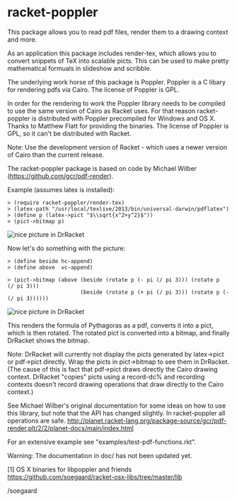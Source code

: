 racket-poppler
==============

This package allows you to read pdf files, render them to
a drawing context and more.

As an application this package includes render-tex, which
allows you to convert snippets of TeX into scalable picts.
This can be used to make pretty mathematical formuals
in slideshow and scribble.

The underlying work horse of this package is Poppler.
Poppler is a C libary for rendering pdfs via Cairo.
The license of Poppler is GPL.

In order for the rendering to work the Poppler library needs
to be compiled to use the same version of Cairo as Racket uses.
For that reason racket-poppler is distributed with Poppler 
precompiled for Windows and OS X. Thanks to Matthew Flatt for 
providing the binaries. The license of Poppler is GPL,
so it can't be distributed with Racket.

Note:  Use the development version of Racket - which uses a newer
       version of Cairo than the current release.

The racket-poppler package is based on code by Michael Wilber 
(https://github.com/gcr/pdf-render).

Example (assumes latex is installed):

    > (require racket-poppler/render-tex)
    > (latex-path "/usr/local/texlive/2013/bin/universal-darwin/pdflatex")
    > (define p (latex->pict "$\\sqrt{x^2+y^2}$"))
    > (pict->bitmap p)

![nice picture in DrRacket](http://i.imgur.com/HiHFAQ1.png)

Now let's do something with the picture:

    > (define beside hc-append)
    > (define above  vc-append)

    > (pict->bitmap (above (beside (rotate p (- pi (/ pi 3))) (rotate p    (/ pi 3)))
                           (beside (rotate p (+ pi (/ pi 3))) (rotate p (- (/ pi 3))))))

![nice picture in DrRacket](http://i.imgur.com/LT9j8cl.png)

This renders the formula of Pythagoras as a pdf, converts it into 
a pict, which is then rotated. The rotated pict is converted into
a bitmap, and finally DrRacket shows the bitmap.

Note: DrRacket will currently not display the picts generated 
by latex->pict or pdf->pict directly. Wrap the picts in
pict->bitmap to see them in DrRacket. (The cause of this
is fact that pdf->pict draws directly the Cairo drawing context.
DrRacket "copies" picts using a record-dc% and recording 
contexts doesn't record drawing operations that draw directly
to the Cairo context.)

See Michael Wilber's original documentation for some ideas 
on how to use this library, but note that the API has changed
slightly. In racket-poppler all operations are safe.
http://planet.racket-lang.org/package-source/gcr/pdf-render.plt/2/2/planet-docs/main/index.html

For an extensive example see "examples/test-pdf-functions.rkt".

Warning: The documentation in doc/ has not been updated yet.

[1] OS X binaries for libpoppler and friends
    https://github.com/soegaard/racket-osx-libs/tree/master/lib

/soegaard


